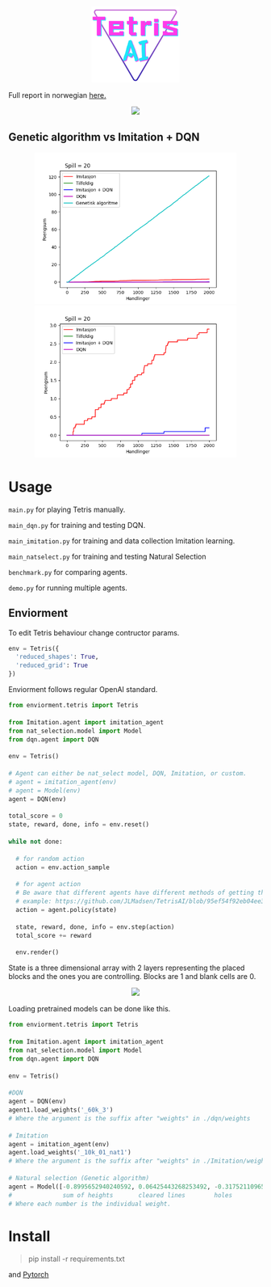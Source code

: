 <p align="center">
  <img src="./rapporter/imgs/tetrisAI.png" height=150 />
</p>

Full report in norwegian <a href="https://denlurevind.com/content/dqn.pdf">here.</a>

<p align="center">
  <img src="https://i.imgur.com/zZnZpdI.gif"/>
</p>

## Genetic algorithm vs Imitation + DQN

<p align="center">
  <img src="./rapporter/imgs/comparison1.png" height=300 />
  <img src="./rapporter/imgs/comparison2.png" height=300 />
</p>

# Usage

`main.py` for playing Tetris manually.

`main_dqn.py` for training and testing DQN.

`main_imitation.py` for training and data collection Imitation learning.

`main_natselect.py` for training and testing Natural Selection

`benchmark.py` for comparing agents.

`demo.py` for running multiple agents.

## Enviorment
To edit Tetris behaviour change contructor params.

```py
env = Tetris({
  'reduced_shapes': True,
  'reduced_grid': True
})
```

Enviorment follows regular OpenAI standard.
```py
from enviorment.tetris import Tetris

from Imitation.agent import imitation_agent
from nat_selection.model import Model
from dqn.agent import DQN

env = Tetris() 

# Agent can either be nat_select model, DQN, Imitation, or custom.
# agent = imitation_agent(env)
# agent = Model(env)
agent = DQN(env)

total_score = 0
state, reward, done, info = env.reset()

while not done:

  # for random action
  action = env.action_sample 
  
  # for agent action
  # Be aware that different agents have different methods of getting the next action.
  # example: https://github.com/JLMadsen/TetrisAI/blob/95ef54f92eb04ee3ac6f0664e823ef4a8bab932e/benchmark.py#L85.
  action = agent.policy(state)
  
  state, reward, done, info = env.step(action)
  total_score += reward
  
  env.render()
```

State is a three dimensional array with 2 layers representing the placed blocks and the ones you are controlling. Blocks are 1 and blank cells are 0.

<p align="center">
<img src="https://i.imgur.com/wtMRG0E.png">
</p>

Loading pretrained models can be done like this.
```py
from enviorment.tetris import Tetris

from Imitation.agent import imitation_agent
from nat_selection.model import Model
from dqn.agent import DQN

env = Tetris() 

#DQN
agent = DQN(env)
agent1.load_weights('_60k_3') 
# Where the argument is the suffix after "weights" in ./dqn/weights

# Imitation
agent = imitation_agent(env)
agent.load_weights('_10k_01_nat1')
# Where the argument is the suffix after "weights" in ./Imitation/weights

# Natural selection (Genetic algorithm)
agent = Model([-0.8995652940240592, 0.06425443268253492, -0.3175211096545741, -0.292974392382306])
#              sum of heights       cleared lines        holes                evenness
# Where each number is the individual weight.
```

# Install

> pip install -r requirements.txt

and <a href="https://pytorch.org/" target="_blank">Pytorch</a>

